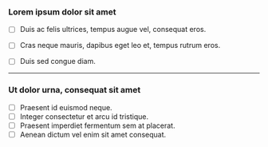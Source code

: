 
### Lorem ipsum dolor sit amet
- [ ] Duis ac felis ultrices, tempus augue vel, consequat eros.
- [ ] Cras neque mauris, dapibus eget leo et, tempus rutrum eros.
- [ ] Duis sed congue diam.


---
### Ut dolor urna, consequat sit amet
- [ ] Praesent id euismod neque.
- [ ] Integer consectetur et arcu id tristique.
- [ ] Praesent imperdiet fermentum sem at placerat.
- [ ] Aenean dictum vel enim sit amet consequat.
